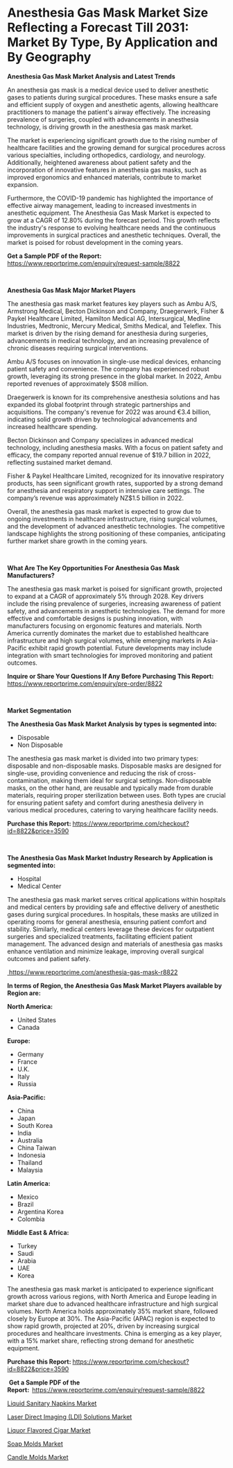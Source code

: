 <p><h1>Anesthesia Gas Mask Market Size Reflecting a Forecast Till 2031: Market By Type, By Application and By Geography</h1></p><p><strong>Anesthesia Gas Mask Market Analysis and Latest Trends</strong></p>
<p><p>An anesthesia gas mask is a medical device used to deliver anesthetic gases to patients during surgical procedures. These masks ensure a safe and efficient supply of oxygen and anesthetic agents, allowing healthcare practitioners to manage the patient's airway effectively. The increasing prevalence of surgeries, coupled with advancements in anesthesia technology, is driving growth in the anesthesia gas mask market. </p><p>The market is experiencing significant growth due to the rising number of healthcare facilities and the growing demand for surgical procedures across various specialties, including orthopedics, cardiology, and neurology. Additionally, heightened awareness about patient safety and the incorporation of innovative features in anesthesia gas masks, such as improved ergonomics and enhanced materials, contribute to market expansion.</p><p>Furthermore, the COVID-19 pandemic has highlighted the importance of effective airway management, leading to increased investments in anesthetic equipment. The Anesthesia Gas Mask Market is expected to grow at a CAGR of 12.80% during the forecast period. This growth reflects the industry's response to evolving healthcare needs and the continuous improvements in surgical practices and anesthetic techniques. Overall, the market is poised for robust development in the coming years.</p></p>
<p><strong>Get a Sample PDF of the Report:&nbsp;</strong> <a href="https://www.reportprime.com/enquiry/request-sample/8822">https://www.reportprime.com/enquiry/request-sample/8822</a></p>
<p>&nbsp;</p>
<p><strong>Anesthesia Gas Mask Major Market Players</strong></p>
<p><p>The anesthesia gas mask market features key players such as Ambu A/S, Armstrong Medical, Becton Dickinson and Company, Draegerwerk, Fisher & Paykel Healthcare Limited, Hamilton Medical AG, Intersurgical, Medline Industries, Medtronic, Mercury Medical, Smiths Medical, and Teleflex. This market is driven by the rising demand for anesthesia during surgeries, advancements in medical technology, and an increasing prevalence of chronic diseases requiring surgical interventions.</p><p>Ambu A/S focuses on innovation in single-use medical devices, enhancing patient safety and convenience. The company has experienced robust growth, leveraging its strong presence in the global market. In 2022, Ambu reported revenues of approximately $508 million.</p><p>Draegerwerk is known for its comprehensive anesthesia solutions and has expanded its global footprint through strategic partnerships and acquisitions. The company's revenue for 2022 was around €3.4 billion, indicating solid growth driven by technological advancements and increased healthcare spending.</p><p>Becton Dickinson and Company specializes in advanced medical technology, including anesthesia masks. With a focus on patient safety and efficacy, the company reported annual revenue of $19.7 billion in 2022, reflecting sustained market demand.</p><p>Fisher & Paykel Healthcare Limited, recognized for its innovative respiratory products, has seen significant growth rates, supported by a strong demand for anesthesia and respiratory support in intensive care settings. The company’s revenue was approximately NZ$1.5 billion in 2022.</p><p>Overall, the anesthesia gas mask market is expected to grow due to ongoing investments in healthcare infrastructure, rising surgical volumes, and the development of advanced anesthetic technologies. The competitive landscape highlights the strong positioning of these companies, anticipating further market share growth in the coming years.</p></p>
<p>&nbsp;</p>
<p><strong>What Are The Key Opportunities For Anesthesia Gas Mask Manufacturers?</strong></p>
<p><p>The anesthesia gas mask market is poised for significant growth, projected to expand at a CAGR of approximately 5% through 2028. Key drivers include the rising prevalence of surgeries, increasing awareness of patient safety, and advancements in anesthetic technologies. The demand for more effective and comfortable designs is pushing innovation, with manufacturers focusing on ergonomic features and materials. North America currently dominates the market due to established healthcare infrastructure and high surgical volumes, while emerging markets in Asia-Pacific exhibit rapid growth potential. Future developments may include integration with smart technologies for improved monitoring and patient outcomes.</p></p>
<p><strong>Inquire or Share Your Questions If Any Before Purchasing This Report:</strong> <a href="https://www.reportprime.com/enquiry/pre-order/8822">https://www.reportprime.com/enquiry/pre-order/8822</a></p>
<p>&nbsp;</p>
<p><strong>Market Segmentation</strong></p>
<p><strong>The Anesthesia Gas Mask Market Analysis by types is segmented into:</strong></p>
<p><ul><li>Disposable</li><li>Non Disposable</li></ul></p>
<p><p>The anesthesia gas mask market is divided into two primary types: disposable and non-disposable masks. Disposable masks are designed for single-use, providing convenience and reducing the risk of cross-contamination, making them ideal for surgical settings. Non-disposable masks, on the other hand, are reusable and typically made from durable materials, requiring proper sterilization between uses. Both types are crucial for ensuring patient safety and comfort during anesthesia delivery in various medical procedures, catering to varying healthcare facility needs.</p></p>
<p><strong>Purchase this Report:&nbsp;</strong><a href="https://www.reportprime.com/checkout?id=8822&price=3590">https://www.reportprime.com/checkout?id=8822&price=3590</a></p>
<p>&nbsp;</p>
<p><strong>The Anesthesia Gas Mask Market Industry Research by Application is segmented into:</strong></p>
<p><ul><li>Hospital</li><li>Medical Center</li></ul></p>
<p><p>The anesthesia gas mask market serves critical applications within hospitals and medical centers by providing safe and effective delivery of anesthetic gases during surgical procedures. In hospitals, these masks are utilized in operating rooms for general anesthesia, ensuring patient comfort and stability. Similarly, medical centers leverage these devices for outpatient surgeries and specialized treatments, facilitating efficient patient management. The advanced design and materials of anesthesia gas masks enhance ventilation and minimize leakage, improving overall surgical outcomes and patient safety.</p></p>
<p><a href="https://www.reportprime.com/anesthesia-gas-mask-r8822">&nbsp;https://www.reportprime.com/anesthesia-gas-mask-r8822</a></p>
<p><strong>In terms of Region, the Anesthesia Gas Mask Market Players available by Region are:</strong></p>
<p>
    <p> <strong> North America: </strong>
        <ul>
            <li>United States</li>
            <li>Canada</li>
        </ul>
        </p> 
    <p> <strong> Europe: </strong>
        <ul>
            <li>Germany</li>
            <li>France</li>
            <li>U.K.</li>
            <li>Italy</li>
            <li>Russia</li>
        </ul>
        </p> 
    <p> <strong> Asia-Pacific: </strong>
        <ul>
            <li>China</li>
            <li>Japan</li>
            <li>South Korea</li>
            <li>India</li>
            <li>Australia</li>
            <li>China Taiwan</li>
            <li>Indonesia</li>
            <li>Thailand</li>
            <li>Malaysia</li>
        </ul>
        </p> 
    <p> <strong> Latin America: </strong>
        <ul>
            <li>Mexico</li>
            <li>Brazil</li>
            <li>Argentina Korea</li>
            <li>Colombia</li>
        </ul>
        </p> 
    <p> <strong> Middle East & Africa: </strong>
        <ul>
            <li>Turkey</li>
            <li>Saudi</li>
            <li>Arabia</li>
            <li>UAE</li>
            <li>Korea</li>
        </ul>
    </p>
    </p>
<p><p>The anesthesia gas mask market is anticipated to experience significant growth across various regions, with North America and Europe leading in market share due to advanced healthcare infrastructure and high surgical volumes. North America holds approximately 35% market share, followed closely by Europe at 30%. The Asia-Pacific (APAC) region is expected to show rapid growth, projected at 20%, driven by increasing surgical procedures and healthcare investments. China is emerging as a key player, with a 15% market share, reflecting strong demand for anesthetic equipment.</p></p>
<p><strong>Purchase this Report: </strong><a href="https://www.reportprime.com/checkout?id=8822&price=3590">https://www.reportprime.com/checkout?id=8822&price=3590</a></p>
<p>&nbsp;<strong>Get a Sample PDF of the Report:&nbsp;&nbsp;</strong><a href="https://www.reportprime.com/enquiry/request-sample/8822">https://www.reportprime.com/enquiry/request-sample/8822</a></p>
<p><strong></strong></p>
<p><p><a href="https://medium.com/@doristurner71/this-liquid-sanitary-napkins-market-research-report-evaluates-the-key-market-trends-drivers-and-4ba866b82113">Liquid Sanitary Napkins Market</a></p><p><a href="https://issuu.com/reportprime-2/docs/laser-direct-imaging-ldi-solutions-_8d6ebd6518af8e">Laser Direct Imaging (LDI) Solutions Market</a></p><p><a href="https://medium.com/@doristurner71/the-liquor-flavored-cigar-market-insights-report-offers-an-in-depth-and-thorough-analysis-of-the-ad3aaace4b67">Liquor Flavored Cigar Market</a></p><p><a href="https://www.linkedin.com/pulse/charting-future-comprehensive-analysis-global-soap-molds-market-f0l2c?trackingId=g5U3hLE0Q7iRnsex1dZXVA%3D%3D">Soap Molds Market</a></p><p><a href="https://www.linkedin.com/pulse/what-driving-global-candle-molds-market-dive-trends-applications-okqhc?trackingId=ws2gu%2FJeTmyRxzWz5mYYXg%3D%3D">Candle Molds Market</a></p></p>